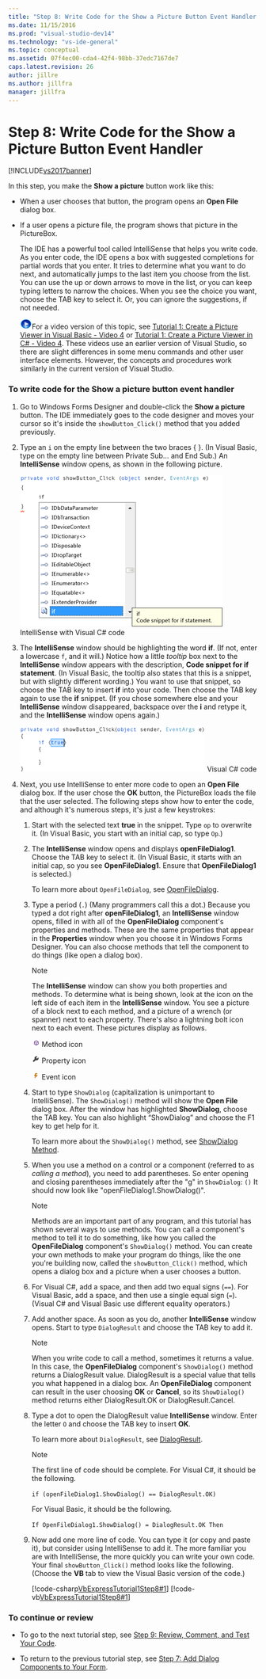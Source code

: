 ```yaml
---
title: "Step 8: Write Code for the Show a Picture Button Event Handler | Microsoft Docs"
ms.date: 11/15/2016
ms.prod: "visual-studio-dev14"
ms.technology: "vs-ide-general"
ms.topic: conceptual
ms.assetid: 07f4ec00-cda4-42f4-98bb-37edc7167de7
caps.latest.revision: 26
author: jillre
ms.author: jillfra
manager: jillfra
---
```

# Step 8: Write Code for the Show a Picture Button Event Handler
[!INCLUDE[vs2017banner](../includes/vs2017banner.md)]

In this step, you make the **Show a picture** button work like this:

- When a user chooses that button, the program opens an **Open File** dialog box.

- If a user opens a picture file, the program shows that picture in the PictureBox.

  The IDE has a powerful tool called IntelliSense that helps you write code. As you enter code, the IDE opens a box with suggested completions for partial words that you enter. It tries to determine what you want to do next, and automatically jumps to the last item you choose from the list. You can use the up or down arrows to move in the list, or you can keep typing letters to narrow the choices. When you see the choice you want, choose the TAB key to select it. Or, you can ignore the suggestions, if not needed.

  ![link to video](../data-tools/media/playvideo.gif "PlayVideo")For a video version of this topic, see [Tutorial 1: Create a Picture Viewer in Visual Basic - Video 4](https://go.microsoft.com/fwlink/?LinkId=205215) or [Tutorial 1: Create a Picture Viewer in C# - Video 4](https://go.microsoft.com/fwlink/?LinkId=205203). These videos use an earlier version of Visual Studio, so there are slight differences in some menu commands and other user interface elements. However, the concepts and procedures work similarly in the current version of Visual Studio.

### To write code for the Show a picture button event handler

1. Go to Windows Forms Designer and double-click the **Show a picture** button. The IDE immediately goes to the code designer and moves your cursor so it's inside the `showButton_Click()` method that you added previously.

2. Type an `i` on the empty line between the two braces { }. (In Visual Basic, type on the empty line between Private Sub… and End Sub.) An **IntelliSense** window opens, as shown in the following picture.

     ![IntelliSense with Visual C&#35; code](../ide/media/express-ifintellisense.png "Express_IfIntellisense")
IntelliSense with Visual C# code

3. The **IntelliSense** window should be highlighting the word **if**. (If not, enter a lowercase `f`, and it will.) Notice how a little *tooltip* box next to the **IntelliSense** window appears with the description, **Code snippet for if statement**. (In Visual Basic, the tooltip also states that this is a snippet, but with slightly different wording.) You want to use that snippet, so choose the TAB key to insert **if** into your code. Then choose the TAB key again to use the **if** snippet. (If you chose somewhere else and your **IntelliSense** window disappeared, backspace over the **i** and retype it, and the **IntelliSense** window opens again.)

     ![Visual C&#35; code](../ide/media/express-highlighttrue.png "Express_HighlightTrue")
Visual C# code

4. Next, you use IntelliSense to enter more code to open an **Open File** dialog box. If the user chose the **OK** button, the PictureBox loads the file that the user selected. The following steps show how to enter the code, and although it's numerous steps, it's just a few keystrokes:

    1. Start with the selected text **true** in the snippet. Type `op` to overwrite it. (In Visual Basic, you start with an initial cap, so type `Op`.)

    2. The **IntelliSense** window opens and displays **openFileDialog1**. Choose the TAB key to select it. (In Visual Basic, it starts with an initial cap, so you see **OpenFileDialog1**. Ensure that **OpenFileDialog1** is selected.)

         To learn more about `OpenFileDialog`, see [OpenFileDialog](https://msdn.microsoft.com/library/system.windows.forms.openfiledialog.aspx).

    3. Type a period (`.`) (Many programmers call this a dot.) Because you typed a dot right after **openFileDialog1**, an **IntelliSense** window opens, filled in with all of the **OpenFileDialog** component's properties and methods. These are the same properties that appear in the **Properties** window when you choose it in Windows Forms Designer. You can also choose methods that tell the component to do things (like open a dialog box).

        > [!NOTE]
        > The **IntelliSense** window can show you both properties and methods. To determine what is being shown, look at the icon on the left side of each item in the **IntelliSense** window. You see a picture of a block next to each method, and a picture of a wrench (or spanner) next to each property. There's also a lightning bolt icon next to each event. These pictures display as follows.

         ![Method icon](../ide/media/express-iconmethod.png "Express_IconMethod")
Method icon

         ![Property icon](../ide/media/express-iconproperty.png "Express_IconProperty")
Property icon

         ![Event icon](../ide/media/express-iconevent.png "Express_IconEvent")
Event icon

    4. Start to type `ShowDialog` (capitalization is unimportant to IntelliSense). The `ShowDialog()` method will show the **Open File** dialog box. After the window has highlighted **ShowDialog**, choose the TAB key. You can also highlight “ShowDialog” and choose the F1 key to get help for it.

         To learn more about the `ShowDialog()` method, see [ShowDialog Method](https://msdn.microsoft.com/library/c7ykbedk.aspx).

    5. When you use a method on a control or a component (referred to as *calling a method*), you need to add parentheses. So enter opening and closing parentheses immediately after the "g" in `ShowDialog`: `()` It should now look like "openFileDialog1.ShowDialog()".

        > [!NOTE]
        > Methods are an important part of any program, and this tutorial has shown several ways to use methods. You can call a component's method to tell it to do something, like how you called the **OpenFileDialog** component's `ShowDialog()` method. You can create your own methods to make your program do things, like the one you're building now, called the `showButton_Click()` method, which opens a dialog box and a picture when a user chooses a button.

    6. For Visual C#, add a space, and then add two equal signs (`==`). For Visual Basic, add a space, and then use a single equal sign (`=`). (Visual C# and Visual Basic use different equality operators.)

    7. Add another space. As soon as you do, another **IntelliSense** window opens. Start to type `DialogResult` and choose the TAB key to add it.

        > [!NOTE]
        > When you write code to call a method, sometimes it returns a value. In this case, the **OpenFileDialog** component's `ShowDialog()` method returns a DialogResult value. DialogResult is a special value that tells you what happened in a dialog box. An **OpenFileDialog** component can result in the user choosing **OK** or **Cancel**, so its `ShowDialog()` method returns either DialogResult.OK or DialogResult.Cancel.

    8. Type a dot to open the DialogResult value **IntelliSense** window. Enter the letter `O` and choose the TAB key to insert **OK**.

         To learn more about `DialogResult`, see [DialogResult](https://msdn.microsoft.com/library/system.windows.forms.dialogresult.aspx).

        > [!NOTE]
        > The first line of code should be complete. For Visual C#, it should be the following.
        >
        >  `if (openFileDialog1.ShowDialog() == DialogResult.OK)`
        >
        >  For Visual Basic, it should be the following.
        >
        >  `If OpenFileDialog1.ShowDialog() = DialogResult.OK Then`

    9. Now add one more line of code. You can type it (or copy and paste it), but consider using IntelliSense to add it. The more familiar you are with IntelliSense, the more quickly you can write your own code. Your final `showButton_Click()` method looks like the following. (Choose the **VB** tab to view the Visual Basic version of the code.)

         [!code-csharp[VbExpressTutorial1Step8#1](../snippets/csharp/VS_Snippets_VBCSharp/vbexpresstutorial1step8/cs/form1.cs#1)]
         [!code-vb[VbExpressTutorial1Step8#1](../snippets/visualbasic/VS_Snippets_VBCSharp/vbexpresstutorial1step8/vb/form1.vb#1)]

### To continue or review

- To go to the next tutorial step, see [Step 9: Review, Comment, and Test Your Code](../ide/step-9-review-comment-and-test-your-code.md).

- To return to the previous tutorial step, see [Step 7: Add Dialog Components to Your Form](../ide/step-7-add-dialog-components-to-your-form.md).
